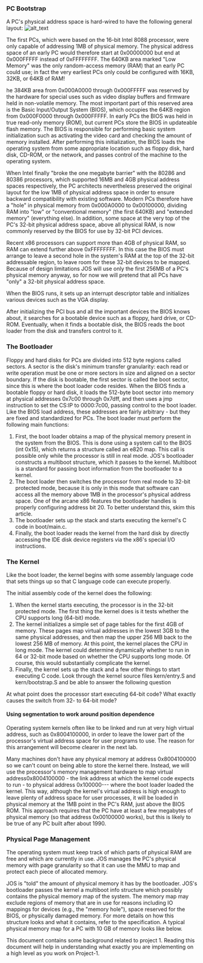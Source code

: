 ### PC Bootstrap
A PC's physical address space is hard-wired to have the following general layout:
![alt_text](https://github.com/vijay03/cs378-f19/blob/master/figures/pc-bootstrap.png)

The first PCs, which were based on the 16-bit Intel 8088 processor, were only capable of addressing 1MB of physical memory. The physical address space of an early PC would therefore start at 0x00000000 but end at 0x000FFFFF instead of 0xFFFFFFFF. The 640KB area marked "Low Memory" was the only random-access memory (RAM) that an early PC could use; in fact the very earliest PCs only could be configured with 16KB, 32KB, or 64KB of RAM!

he 384KB area from 0x000A0000 through 0x000FFFFF was reserved by the hardware for special uses such as video display buffers and firmware held in non-volatile memory. The most important part of this reserved area is the Basic Input/Output System (BIOS), which occupies the 64KB region from 0x000F0000 through 0x000FFFFF. In early PCs the BIOS was held in true read-only memory (ROM), but current PCs store the BIOS in updateable flash memory. The BIOS is responsible for performing basic system initialization such as activating the video card and checking the amount of memory installed. After performing this initialization, the BIOS loads the operating system from some appropriate location such as floppy disk, hard disk, CD-ROM, or the network, and passes control of the machine to the operating system.

When Intel finally "broke the one megabyte barrier" with the 80286 and 80386 processors, which supported 16MB and 4GB physical address spaces respectively, the PC architects nevertheless preserved the original layout for the low 1MB of physical address space in order to ensure backward compatibility with existing software. Modern PCs therefore have a "hole" in physical memory from 0x000A0000 to 0x00100000, dividing RAM into "low" or "conventional memory" (the first 640KB) and "extended memory" (everything else). In addition, some space at the very top of the PC's 32-bit physical address space, above all physical RAM, is now commonly reserved by the BIOS for use by 32-bit PCI devices.

Recent x86 processors can support more than 4GB of physical RAM, so RAM can extend further above 0xFFFFFFFF. In this case the BIOS must arrange to leave a second hole in the system's RAM at the top of the 32-bit addressable region, to leave room for these 32-bit devices to be mapped. Because of design limitations JOS will use only the first 256MB of a PC's physical memory anyway, so for now we will pretend that all PCs have "only" a 32-bit physical address space.

When the BIOS runs, it sets up an interrupt descriptor table and initializes various devices such as the VGA display.

After initializing the PCI bus and all the important devices the BIOS knows about, it searches for a bootable device such as a floppy, hard drive, or CD-ROM. Eventually, when it finds a bootable disk, the BIOS reads the boot loader from the disk and transfers control to it.

### The Bootloader
Floppy and hard disks for PCs are divided into 512 byte regions called sectors. A sector is the disk's minimum transfer granularity: each read or write operation must be one or more sectors in size and aligned on a sector boundary. If the disk is bootable, the first sector is called the boot sector, since this is where the boot loader code resides. When the BIOS finds a bootable floppy or hard disk, it loads the 512-byte boot sector into memory at physical addresses 0x7c00 through 0x7dff, and then uses a jmp instruction to set the CS:IP to 0000:7c00, passing control to the boot loader. Like the BIOS load address, these addresses are fairly arbitrary - but they are fixed and standardized for PCs. The boot loader must perform the following main functions:
1. First, the boot loader obtains a map of the physical memory present in the system from the BIOS. This is done using a system call to the BIOS (int 0x15), which returns a structure called an e820 map. This call is possible only while the processor is still in real mode. JOS's bootloader constructs a multiboot structure, which it passes to the kernel. Multiboot is a standard for passing boot information from the bootloader to a kernel.
2. The boot loader then switches the processor from real mode to 32-bit protected mode, because it is only in this mode that software can access all the memory above 1MB in the processor's physical address space. One of the arcane x86 features the bootloader handles is properly configuring address bit 20. To better understand this, skim this article.
3. The bootloader sets up the stack and starts executing the kernel's C code in boot/main.c.
4. Finally, the boot loader reads the kernel from the hard disk by directly accessing the IDE disk device registers via the x86's special I/O instructions.

### The Kernel
Like the boot loader, the kernel begins with some assembly language code that sets things up so that C language code can execute properly.

The initial assembly code of the kernel does the following:

1. When the kernel starts executing, the processor is in the 32-bit protected mode. The first thing the kernel does is it tests whether the CPU supports long (64-bit) mode.
2. The kernel initializes a simple set of page tables for the first 4GB of memory. These pages map virtual addresses in the lowest 3GB to the same physical addresses, and then map the upper 256 MB back to the lowest 256 MB of memory. At this point, the kernel places the CPU in long mode. The kernel could determine dynamically whether to run in 64 or 32-bit mode based on whether the CPU supports long mode. Of course, this would substantially complicate the kernel.
3. Finally, the kernel sets up the stack and a few other things to start executing C code.
Look through the kernel source files kern/entry.S and kern/bootstrap.S and be able to answer the following question

At what point does the processor start executing 64-bit code? What exactly causes the switch from 32- to 64-bit mode?

#### Using segmentation to work around position dependence
Operating system kernels often like to be linked and run at very high virtual address, such as 0x8004100000, in order to leave the lower part of the processor's virtual address space for user programs to use. The reason for this arrangement will become clearer in the next lab.

Many machines don't have any physical memory at address 0x8004100000 so we can't count on being able to store the kernel there. Instead, we will use the processor's memory management hardware to map virtual address0x8004100000 - the link address at which the kernel code expects to run - to physical address 0x100000--- where the boot loader loaded the kernel. This way, although the kernel's virtual address is high enough to leave plenty of address space for user processes, it will be loaded in physical memory at the 1MB point in the PC's RAM, just above the BIOS ROM. This approach requires that the PC have at least a few megabytes of physical memory (so that address 0x00100000 works), but this is likely to be true of any PC built after about 1990.

### Physical Page Management
The operating system must keep track of which parts of physical RAM are free and which are currently in use. JOS manages the PC's physical memory with page granularity so that it can use the MMU to map and protect each piece of allocated memory.

JOS is "told" the amount of physical memory it has by the bootloader. JOS's bootloader passes the kernel a multiboot info structure which possibly contains the physical memory map of the system. The memory map may exclude regions of memory that are in use for reasons including IO mappings for devices (e.g., the "memory hole"), space reserved for the BIOS, or physically damaged memory. For more details on how this structure looks and what it contains, refer to the specification. A typical physical memory map for a PC with 10 GB of memory looks like below.


This document contains some background related to project 1. Reading this document will help in understanding what exactly you are implementing on a high level as you work on Project-1.
